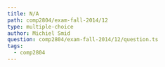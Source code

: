 ```yaml
---
title: N/A
path: comp2804/exam-fall-2014/12
type: multiple-choice
author: Michiel Smid
question: comp2804/exam-fall-2014/12/question.ts
tags:
  - comp2804
---
```


